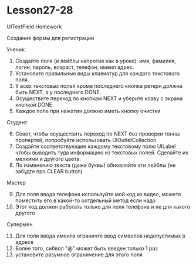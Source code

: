 # Lesson27-28
UITextField Homework

Создание формы для регистрации

Ученик. 

1. Создайте поля (и лейблы напротив как в уроке): имя, фамилия, логин, пароль, возраст, телефон, имеил адрес.
2. Установите правильные виды клавиатур для каждого текстового поля.
3. У всех текстовых полей кроме последнего кнопка ретерн должна быть NEXT, а у последнего DONE.
4. Осуществите переход по кнопкам NEXT и уберите клаву с экрана кнопкой DONE. 
5. Каждое поле при нажатии должно иметь кнопку очистки 

Студент

6. Совет, чтобы осуществить переход по NEXT без проверки тонны пропертей, попробуйте использовать UIOutletCollection
7. Создайте соответствующие каждому текстовому полю UILabel чтобы выводить туда информацию из текстовых полей. Сделайте их мелкими и другого цвета.
8. По изменению текста (даже буквы) обновляйте эти лейблы (не забудте про CLEAR button)

Мастер

9. Для поля ввода телефона используйте мой код из видео, можете поместить его в какой-то оотдельный метод если надо
10. Этот код должен работать только для поля телефона и не для какого другого

Супермен

11. Для поля ввода имеила ограничте ввод символов недопустимых в адресе
12. Более того, сибвол "@" может быть введен только 1 раз
13. установите разумное ограничение для этого поля
